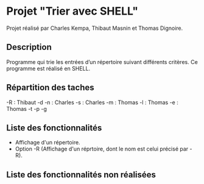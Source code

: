 # Projet "Trier avec SHELL"

Projet réalisé par Charles Kempa, Thibaut Masnin et Thomas Dignoire.

## Description

Programme qui trie les entrées d’un répertoire suivant différents critères. Ce programme est réalisé en SHELL.

## Répartition des taches

-R : Thibaut
-d
-n : Charles
-s : Charles
-m : Thomas
-l : Thomas
-e : Thomas
-t
-p
-g

## Liste des fonctionnalités

* Affichage d'un répertoire.
* Option -R (Affichage d'un réprtoire, dont le nom est celui précisé par -R).

## Liste des fonctionnalités non réalisées
